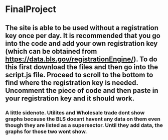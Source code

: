 # FinalProject
## The site is able to be used without a registration key once per day. It is recommended that you go into the code and add your own registration key (which can be obtained from https://data.bls.gov/registrationEngine/). To do this first download the files and then go into the script.js file. Proceed to scroll to the bottom to find where the registration key is needed. Uncomment the piece of code and then paste in your registration key and it should work.
### A little sidenote. Utilites and Wholesale trade dont show graphs because the BLS doesnt havent any data on them even though they are listed as a supersector. Until they add data, the graphs for those two wont show.
